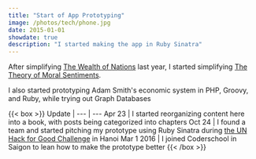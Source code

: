 ```yaml
---
title: "Start of App Prototyping"
image: /photos/tech/phone.jpg
date: 2015-01-01
showdate: true
description: "I started making the app in Ruby Sinatra"
---
```



After simplifying [The Wealth of Nations](/research/smith/wealth-of-nations/) last year, I started simplifying [The Theory of Moral Sentiments](/research/smith/theory-moral-sentiments/). 

I also started prototyping Adam Smith's economic system in PHP, Groovy, and Ruby, while trying out Graph Databases


{{< box >}}
Update | 
--- | ---
Apr 23 | I started reorganizing content here into a book, with posts being categorized into chapters
Oct 24 | I found a team and started pitching my prototype using Ruby Sinatra during [the UN Hack for Good Challenge](https://www.pantrypoints.com/news/15-10-24/) in Hanoi
Mar 1 2016 | I joined Coderschool in Saigon to lean how to make the prototype better
{{< /box >}}